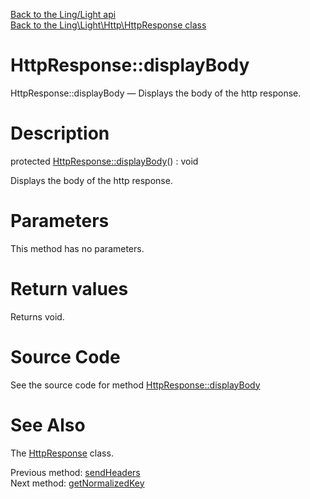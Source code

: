 [Back to the Ling/Light api](https://github.com/lingtalfi/Light/blob/master/doc/api/Ling/Light.md)<br>
[Back to the Ling\Light\Http\HttpResponse class](https://github.com/lingtalfi/Light/blob/master/doc/api/Ling/Light/Http/HttpResponse.md)


HttpResponse::displayBody
================



HttpResponse::displayBody — Displays the body of the http response.




Description
================


protected [HttpResponse::displayBody](https://github.com/lingtalfi/Light/blob/master/doc/api/Ling/Light/Http/HttpResponse/displayBody.md)() : void




Displays the body of the http response.




Parameters
================

This method has no parameters.


Return values
================

Returns void.








Source Code
===========
See the source code for method [HttpResponse::displayBody](https://github.com/lingtalfi/Light/blob/master/Http/HttpResponse.php#L362-L365)


See Also
================

The [HttpResponse](https://github.com/lingtalfi/Light/blob/master/doc/api/Ling/Light/Http/HttpResponse.md) class.

Previous method: [sendHeaders](https://github.com/lingtalfi/Light/blob/master/doc/api/Ling/Light/Http/HttpResponse/sendHeaders.md)<br>Next method: [getNormalizedKey](https://github.com/lingtalfi/Light/blob/master/doc/api/Ling/Light/Http/HttpResponse/getNormalizedKey.md)<br>

